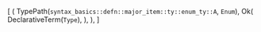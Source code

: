 [
    (
        TypePath(`syntax_basics::defn::major_item::ty::enum_ty::A`, `Enum`),
        Ok(
            DeclarativeTerm(`Type`),
        ),
    ),
]
